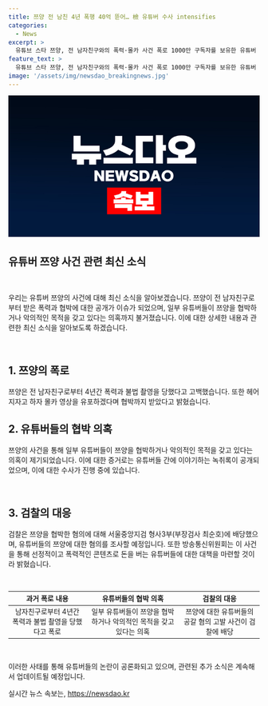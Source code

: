 ```yaml
---
title: 쯔양 전 남친 4년 폭행 40억 뜯어… 檢 유튜버 수사 intensifies
categories:
  - News
excerpt: >
  유튜브 스타 쯔양, 전 남자친구와의 폭력·몰카 사건 폭로 1000만 구독자를 보유한 유튜버 쯔양이 전 남자친구에게 폭력과 몰카로 고통받았다고 폭로하면서 협박과 돈 뜯기 의혹에 휘말렸다. 일부 유튜버는 쯔양을 협박해 돈을 뜯으려 시도하며 공론화 협박에 휩싸였다. 쯔양의 과거 폭로와 화제된 사건들로 큰 관심을 끌었으며, 유튜버들의 공갈 혐의 고발 사건이 검찰에 넘겨졌다.
feature_text: >
  유튜브 스타 쯔양, 전 남자친구와의 폭력·몰카 사건 폭로 1000만 구독자를 보유한 유튜버 쯔양이 전 남자친구에게 폭력과 몰카로 고통받았다고 폭로하면서 협박과 돈 뜯기 의혹에 휘말렸다. 일부 유튜버는 쯔양을 협박해 돈을 뜯으려 시도하며 공론화 협박에 휩싸였다. 쯔양의 과거 폭로와 화제된 사건들로 큰 관심을 끌었으며, 유튜버들의 공갈 혐의 고발 사건이 검찰에 넘겨졌다.
image: '/assets/img/newsdao_breakingnews.jpg'
---
```


<p><img src="/assets/img/newsdao_breakingnews.jpg" alt="implanttips 속보" /></p>

<h2>유튜버 쯔양 사건 관련 최신 소식</h2>

<p data-ke-size="size16">&nbsp;</p>

<p>우리는 유튜버 쯔양의 사건에 대해 최신 소식을 알아보겠습니다. 쯔양이 전 남자친구로부터 받은 폭력과 협박에 대한 공개가 이슈가 되었으며, 일부 유튜버들이 쯔양을 협박하거나 악의적인 목적을 갖고 있다는 의혹까지 불거졌습니다. 이에 대한 상세한 내용과 관련한 최신 소식을 알아보도록 하겠습니다.</p>

<p data-ke-size="size16">&nbsp;</p>

<h2>1. 쯔양의 폭로</h2>

<p>쯔양은 전 남자친구로부터 4년간 폭력과 불법 촬영을 당했다고 고백했습니다. 또한 헤어지자고 하자 몰카 영상을 유포하겠다며 협박까지 받았다고 밝혔습니다.</p>

<h2>2. 유튜버들의 협박 의혹</h2>

<p>쯔양의 사건을 통해 일부 유튜버들이 쯔양을 협박하거나 악의적인 목적을 갖고 있다는 의혹이 제기되었습니다. 이에 대한 증거로는 유튜버들 간에 이야기하는 녹취록이 공개되었으며, 이에 대한 수사가 진행 중에 있습니다.</p>

<p data-ke-size="size16">&nbsp;</p>

<h2>3. 검찰의 대응</h2>

<p>검찰은 쯔양을 협박한 혐의에 대해 서울중앙지검 형사3부(부장검사 최순호)에 배당했으며, 유튜버들의 쯔양에 대한 혐의를 조사할 예정입니다. 또한 방송통신위원회는 이 사건을 통해 선정적이고 폭력적인 콘텐츠로 돈을 버는 유튜버들에 대한 대책을 마련할 것이라 밝혔습니다.</p>

<p data-ke-size="size16">&nbsp;</p>

<table>
    <thead>
        <tr>
            <th style="text-align: center;">과거 폭로 내용</th>
            <th style="text-align: center;">유튜버들의 협박 의혹</th>
            <th style="text-align: center;">검찰의 대응</th>
        </tr>
    </thead>
    <tbody>
        <tr>
            <td style="text-align: center;">남자친구로부터 4년간 폭력과 불법 촬영을 당했다고 폭로</td>
            <td style="text-align: center;">일부 유튜버들이 쯔양을 협박하거나 악의적인 목적을 갖고 있다는 의혹</td>
            <td style="text-align: center;">쯔양에 대한 유튜버들의 공갈 혐의 고발 사건이 검찰에 배당</td>
        </tr>
    </tbody>
</table>

<p data-ke-size="size16">&nbsp;</p>

<p>이러한 사태를 통해 유튜버들의 논란이 공론화되고 있으며, 관련된 추가 소식은 계속해서 업데이트될 예정입니다.</p>
실시간 뉴스 속보는, <a href="https://newsdao.kr" rel="dofollow">https://newsdao.kr</a>


